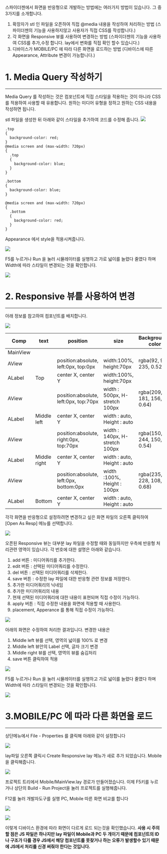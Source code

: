 스파이더젠에서 화면을 반응형으로 개발하는 방법에는 여러가지 방법이 있습니다. 그 중 3가지를 소개합니다.

1. 확장자가 stl 인 파일을 오픈하여 직접 @media 내용을 작성하여 처리하는 방법 (스파이더젠의 기능을 사용하지않고 사용자가 직접 CSS를 작성합니다.)
2. 각 화면을 Responsive 뷰를 사용하여 변경하는 방법 (스파이더젠의 기능을 사용하여 CSS를 추가,수정 합니다. lay에서 변화를 직접 확인 할수 있습니다.)
3. 디바이스가 MOBILE/PC 에 따라 다른 화면을 로드하는 방법 (디바이스에 따른 Appearance, Attribute 변경이 가능합니다.)

# 1. Media Query 작성하기

-----
Media Query 를 작성하는 것은 컴포넌트에 직접 스타일을 적용하는 것이 아니라 CSS 를 적용하여 사용할 때 유용합니다. 원하는 미디어 유형을 정하고 원하는 CSS 내용을 작성하면 됩니다.

stl 파일을 생성한 뒤 아래와 같이 스타일을 추가하여 코드를 수정해 줍니다.
![](https://wikidocs.net/images/page/217369/08_styler.png)
```
.top
{
  background-color: red;
}
@media screen and (max-width: 720px)
{
  .top
  {
    background-color: blue;
  }
}
```
```
.bottom
{
  background-color: blue;
}

@media screen and (max-width: 720px)
{
  .bottom
  {
    background-color: red;
  }
}

```

Appearance 에서 style을 적용시켜줍니다.

![](https://wikidocs.net/images/page/217369/08_style01.png)

F5를 누르거나 Run 을 눌러 시뮬레이터를 실행하고 가로 넓이를 늘렸다 줄였다 하며 Width에 따라 스타일이 변경되는 것을 확인합니다.

![](https://wikidocs.net/images/page/217369/08_style02.png)

# 2. Responsive 뷰를 사용하여 변경

-----
아래 정보를 참고하여 컴포넌트를 배치합니다.

![](https://wikidocs.net/images/page/217369/08_style03.png)

| Comp | text | position | size | Background-color |
| -------- | -------- | -------- | -------- | -------- |
| MainView |
| AView |  |  position:absolute, left:0px, top:0px  | width:100%, height:70px | rgba(92, 92, 235, 0.52) |
| ALabel | Top  | center X, center Y | width:100%, height:70px |  |
| AView |  |  position:absolute, left:0px, top:70px  | width : 500px, H-stretch 100px | rgba(209, 181, 156, 0.64) |
| ALabel | Middle left  | center X, center Y | 	width : auto, Height : auto |  |
| AView |  |  position:absolute, right:0px, top:70px  | width : 140px, H-stretch 100px | rgba(150, 244, 150, 0.54) |
| ALabel | Middle right  | center X, center Y | 	width : auto, Height : auto |  |
| AView |  |  position:absolute, left:0px, bottom:0px  | width :100%, Height : 100px | rgba(235, 228, 108, 0.68) |
| ALabel | Bottom  | center X, center Y | 	width : auto, Height : auto |  |

각각 화면을 반응형으로 설정하려면 변경하고 싶은 화면 파일의 오른쪽 클릭하여 [Open As Resp] 메뉴를 선택합니다.

![](https://wikidocs.net/images/page/217369/resp01.png)

오픈된 Responsive 뷰는 대부분 lay 파일을 수정할 때와 동일하지만 우측에 반응형 처리관련 영역이 있습니다. 각 번호에 대한 설명은 아래와 같습니다.

1. add 버튼 : 미디어쿼리를 추가한다.
2. edit 버튼 : 선택된 미디어쿼리를 수정한다.
3. del 버튼 : 선택된 미디어쿼리를 삭제한다.
4. save 버튼 : 수정한 lay 파일에 대한 반응형 관련 정보를 저장한다.
5. 추가한 미디어쿼리의 닉네임
6. 추가한 미디어쿼리의 내용
7. 현재 선택된 미디어쿼리에 대한 내용이 표현되며 직접 수정이 가능하다.
8. apply 버튼 : 직접 수정한 내용을 화면에 적용할 때 사용한다.
9. placement, Apperance 를 통해 직접 수정이 가능하다.

![](https://wikidocs.net/images/page/276262/%EA%B7%B8%EB%A6%BC_.png)

아래의 화면은 수정하여 처리한 결과입니다. 변경한 내용은

1. Middle left 뷰를 선택, 영역의 넓이를 100% 로 변경
2. Middle left 뷰안의 Label 선택,  글자 크기 변경
3. Middle right 뷰를 선택, 영역의 뷰를 숨김처리
4. save 버튼 클릭하여 적용

![](https://wikidocs.net/images/page/276262/%EA%B7%B8%EB%A6%BC1.png)

F5를 누르거나 Run 을 눌러 시뮬레이터를 실행하고 가로 넓이를 늘렸다 줄였다 하며 Width에 따라 스타일이 변경되는 것을 확인합니다.

![](https://wikidocs.net/images/page/217369/08_style05.png)

# 3.MOBILE/PC 에 따라 다른 화면을 로드

-----

상단메뉴에서 File - Properties 를 클릭해 아래와 같이 설정합니다

![](https://wikidocs.net/images/page/276262/%EA%B7%B8%EB%A6%BC1_U4gRF4n.png)

lay파일 오른쪽 클릭시 Create Responsive lay 메뉴가 새로 추가 되었습니다.
Mobile을 클릭해줍니다.

![](https://wikidocs.net/images/page/276262/%EA%B7%B8%EB%A6%BC2.png)

프로젝트 트리에서 Mobile/MainView.lay 경로가 만들어졌습니다.
이제 F5키를 누르거나 상단의 Build - Run Project을 눌러 프로젝트를 실행해줍니다.

F12를 눌러 개발자도구를 실행 PC, Mobile 따른 화면 비교를 합니다

![](https://wikidocs.net/images/page/276262/PC%ED%99%94%EB%A9%B4.PNG)

![](https://wikidocs.net/images/page/276262/%EB%AA%A8%EB%B0%94%EC%9D%BC.PNG)

이렇게 디바이스 환경에 따라 화면이 다르게 로드 되는것을 확인했습니다. 
**사용 시 주의할 점은 JS 파일은 하나지만 lay 파일이 Mobile과 PC 두 개이기 때문에 컴포넌트의 ID나 구조가 다를 경우 JS에서 해당 컴포넌트를 못찾거나 하는 오류가 발생할수 있기 때문에 JS에서 처리를 신경 써줘야 한다는 것입니다.**
